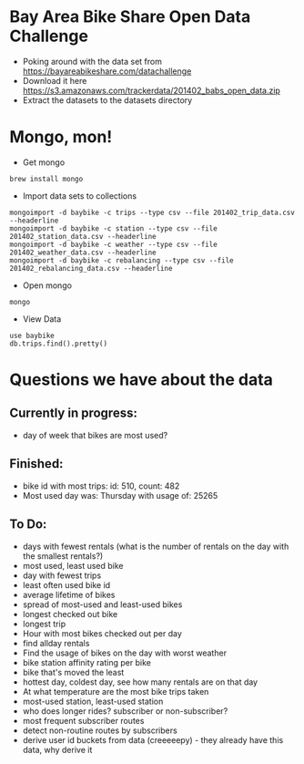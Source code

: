 # Bay Area Bike Share Open Data Challenge

* Poking around with the data set from https://bayareabikeshare.com/datachallenge
* Download it here https://s3.amazonaws.com/trackerdata/201402_babs_open_data.zip
* Extract the datasets to the datasets directory

# Mongo, mon!
* Get mongo
```
brew install mongo
```
* Import data sets to collections

```
mongoimport -d baybike -c trips --type csv --file 201402_trip_data.csv --headerline
mongoimport -d baybike -c station --type csv --file 201402_station_data.csv --headerline
mongoimport -d baybike -c weather --type csv --file 201402_weather_data.csv --headerline
mongoimport -d baybike -c rebalancing --type csv --file 201402_rebalancing_data.csv --headerline
```

* Open mongo

```
mongo
```

* View Data

```
use baybike
db.trips.find().pretty()
```
# Questions we have about the data

## Currently in progress: 
* day of week that bikes are most used?

## Finished: 
* bike id with most trips: id: 510, count: 482
* Most used day was: Thursday with usage of: 25265

## To Do:
* days with fewest rentals (what is the number of rentals on the day with the smallest rentals?)
* most used, least used bike
* day with fewest trips
* least often used bike id
* average lifetime of bikes
* spread of most-used and least-used bikes
* longest checked out bike
* longest trip
* Hour with most bikes checked out per day
* find allday rentals
* Find the usage of bikes on the day with worst weather
* bike station affinity rating per bike 
* bike that's moved the least
* hottest day, coldest day, see how many rentals are on that day
* At what temperature are the most bike trips taken
* most-used station, least-used station
* who does longer rides? subscriber or non-subscriber?
* most frequent subscriber routes
* detect non-routine routes by subscribers
* derive user id buckets from data (creeeeepy) - they already have this data, why derive it
